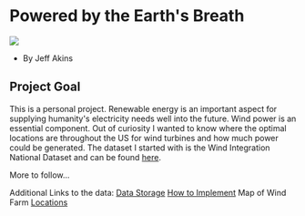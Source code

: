 # Powered by the Earth's Breath
![](https://erepublic.brightspotcdn.com/dims4/default/e61204d/2147483647/strip/false/crop/4670x3000+0+0/resize/1486x955!/quality/90/?url=http%3A%2F%2Ferepublic-brightspot.s3.amazonaws.com%2F01%2F8a%2F19eb46354206853cb37788374e41%2Fshutterstock-1454940068-1.jpg)
- By Jeff Akins

## Project Goal
This is a personal project. Renewable energy is an important aspect for supplying humanity's electricity needs well into the future. Wind power is an essential component. Out of curiosity I wanted to know where the optimal locations are throughout the US for wind turbines and how much power could be generated. The dataset I started with is the Wind Integration National Dataset and can be found [here](https://data.openei.org/submissions/2).

More to follow...

Additional Links to the data:
[Data Storage](https://www.nrel.gov/grid/wind-toolkit.html)
[How to Implement](https://github.com/NREL/hsds-examples/blob/master/notebooks/01_WTK_introduction.ipynb)
Map of Wind Farm [Locations](https://eerscmap.usgs.gov/uswtdb/viewer/#4.04/37.52/-94.96)
